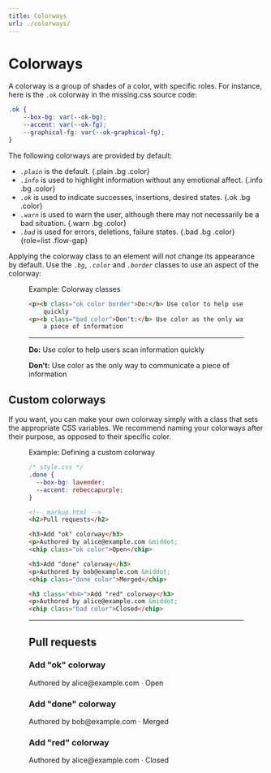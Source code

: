```yaml
---
title: Colorways
url: ./colorways/
---
```


# Colorways

A colorway is a group of shades of a color, with specific roles.
For instance, here is the `.ok` colorway in the missing.css source code:

  ~~~ css
  .ok {
      --box-bg: var(--ok-bg);
      --accent: var(--ok-fg);
      --graphical-fg: var(--ok-graphical-fg);
  }
  ~~~

The following colorways are provided by default:

 - <dfn>`.plain`</dfn> is the default. {.plain .bg .color}
 - <dfn>`.info`</dfn> is used to highlight information without any emotional affect. {.info .bg .color}
 - <dfn>`.ok`</dfn> is used to indicate successes, insertions, desired states. {.ok .bg .color}
 - <dfn>`.warn`</dfn> is used to warn the user, although there may not necessarily be a bad situation. {.warn .bg .color}
 - <dfn>`.bad`</dfn> is used for errors, deletions, failure states. {.bad .bg .color}
 {role=list .flow-gap}

Applying the colorway class to an element will not change its appearance by default.
Use the <dfn>`.bg`</dfn>, <dfn>`.color`</dfn> and <dfn>`.border`</dfn> classes to use an aspect of the colorway:

<figure>
<figcaption><sub-title class="allcaps">Example<v-h>: </v-h></sub-title>Colorway classes</figcaption>

  ~~~ html
  <p><b class="ok color border">Do:</b> Use color to help users scan information
      quickly
  <p><b class="bad color">Don't:</b> Use color as the only way to communicate
      a piece of information
  ~~~

  <hr>

  <p><b class="ok color border">Do:</b> Use color to help users scan information
      quickly
  <p><b class="bad color">Don't:</b> Use color as the only way to communicate
      a piece of information

</figure>


## Custom colorways

If you want, you can make your own colorway simply with a class that sets the appropriate CSS variables.
We recommend naming your colorways after their purpose, as opposed to their specific color.

<figure>
<figcaption><sub-title class="allcaps">Example<v-h>: </v-h></sub-title>Defining a custom colorway</figcaption>

  ~~~ css
  /* style.css */
  .done {
    --box-bg: lavender;
    --accent: rebeccapurple;
  }
  ~~~

  ~~~ html
  <!-- markup.html -->
  <h2>Pull requests</h2>

  <h3>Add "ok" colorway</h3>
  <p>Authored by alice@example.com &middot; 
  <chip class="ok color">Open</chip>

  <h3>Add "done" colorway</h3>
  <p>Authored by bob@example.com &middot; 
  <chip class="done color">Merged</chip>

  <h3 class="<h4>">Add "red" colorway</h3>
  <p>Authored by alice@example.com &middot; 
  <chip class="bad color">Closed</chip>
  ~~~

  <hr>

  <h2>Pull requests</h2>

  <h3>Add "ok" colorway</h3>
  <p>Authored by alice@example.com &middot; 
  <chip class="ok color">Open</chip>

  <h3>Add "done" colorway</h3>
  <p>Authored by bob@example.com &middot; 
  <chip class="color" style="
    --box-bg: lavender;
    --accent: rebeccapurple;">Merged</chip>

  <h3>Add "red" colorway</h3>
  <p>Authored by alice@example.com &middot; 
  <chip class="bad color">Closed</chip>
 
</figure>
